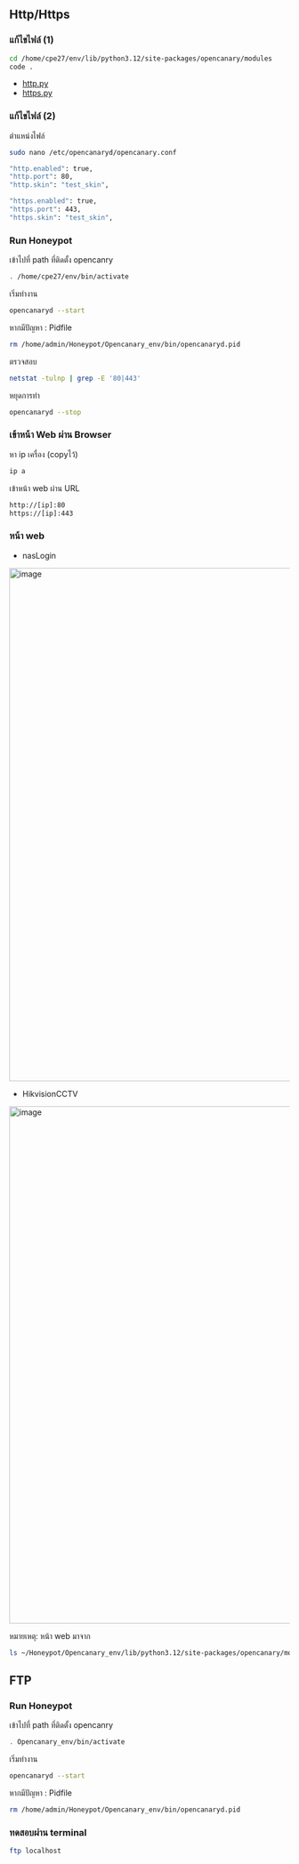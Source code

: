 ## Http/Https
### แก้ไขไฟล์ (1)
```bash
cd /home/cpe27/env/lib/python3.12/site-packages/opencanary/modules
code .
```
* [http.py](/Plugin/Opencannary/modules/http.py)
* [https.py](/Plugin/Opencannary/modules/https.py)
### แก้ไขไฟล์ (2)
ตำแหน่งไฟล์
```bash
sudo nano /etc/opencanaryd/opencanary.conf
```
```bash
"http.enabled": true,
"http.port": 80,
"http.skin": "test_skin",
```
```bash
"https.enabled": true,
"https.port": 443,
"https.skin": "test_skin",
```

### Run Honeypot
เข้าไปที่ path ที่ติดตั้ง opencanry
```bash
. /home/cpe27/env/bin/activate
```

เริ่มทำงาน
```bash
opencanaryd --start
```
หากมีปัญหา : Pidfile
```bash
rm /home/admin/Honeypot/Opencanary_env/bin/opencanaryd.pid
```

ตรวจสอบ
```bash
netstat -tulnp | grep -E '80|443'
```
หยุดการทำ
```bash
opencanaryd --stop
```

### เข้าหน้า Web ผ่าน Browser
หา ip เครื่อง (copyไว้)
```bash
ip a
```
เข้าหน้า web ผ่าน URL
```bash
http://[ip]:80
https://[ip]:443
```
### หน้า web
- nasLogin
<img width="1808" height="923" alt="image" src="https://github.com/user-attachments/assets/b7133f08-7a13-4d8c-acbc-893a4d871302" />

- HikvisionCCTV
<img width="1856" height="930" alt="image" src="https://github.com/user-attachments/assets/de4ea107-f8de-4b52-bf96-fb1fe364a033" />

หมายเหตุ: หน้า web มาจาก

```bash
ls ~/Honeypot/Opencanary_env/lib/python3.12/site-packages/opencanary/modules/data/http/skin/
```
## FTP

### Run Honeypot
เข้าไปที่ path ที่ติดตั้ง opencanry
```bash
. Opencanary_env/bin/activate
```
เริ่มทำงาน
```bash
opencanaryd --start
```
หากมีปัญหา : Pidfile
```bash
rm /home/admin/Honeypot/Opencanary_env/bin/opencanaryd.pid
```
### ทดสอบผ่าน terminal
```bash
ftp localhost
```
